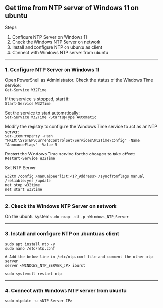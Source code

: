 ## Get time from NTP server of Windows 11 on ubuntu

Steps:

1. Configure NTP Server on Windows 11
2. Check the Windows NTP Server on network
3. Install and configure NTP on ubuntu as client
4. Connect with Windows NTP server from ubuntu
----------------------------------------------------------------------------------------------------------

### 1. Configure NTP Server on Windows 11 

Open PowerShell as Administrator.
Check the status of the Windows Time service:  
`Get-Service W32Time`

If the service is stopped, start it:  
`Start-Service W32Time`

Set the service to start automatically:  
`Set-Service W32Time -StartupType Automatic`

Modify the registry to configure the Windows Time service to act as an NTP server:  
`Set-ItemProperty -Path "HKLM:\SYSTEM\CurrentControlSet\Services\W32Time\Config" -Name "AnnounceFlags" -Value 5`

Restart the Windows Time service for the changes to take effect:  
`Restart-Service W32Time`

Set NTP Server
```
w32tm /config /manualpeerlist:<IP_Address> /syncfromflags:manual /reliable:yes /update
net stop w32time
net start w32time
```
----------------------------------------------------------------------------------------------------------

### 2. Check the Windows NTP Server on network  

On the ubuntu system
`sudo nmap -sU -p <Windows_NTP_Server`

----------------------------------------------------------------------------------------------------------

### 3. Install and configure NTP on ubuntu as client 
```
sudo apt install ntp -y
sudo nano /etc/ntp.conf

# Add the below line in /etc/ntp.conf file and comment the other ntp server 
server <WINDOWS_NTP_SERVER_IP> iburst

sudo systemctl restart ntp
```

----------------------------------------------------------------------------------------------------------------

### 4. Connect with Windows NTP server from ubuntu  

`sudo ntpdate -u <NTP Server IP>`

